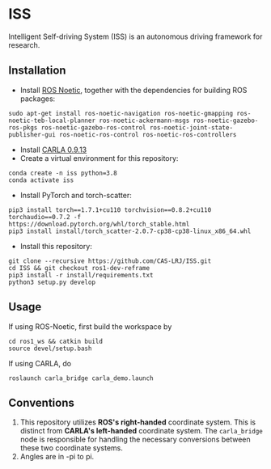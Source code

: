 # ISS
Intelligent Self-driving System (ISS) is an autonomous driving framework for research.

## Installation
- Install [ROS Noetic](http://wiki.ros.org/noetic/Installation), together with the dependencies for building ROS packages:
```
sudo apt-get install ros-noetic-navigation ros-noetic-gmapping ros-noetic-teb-local-planner ros-noetic-ackermann-msgs ros-noetic-gazebo-ros-pkgs ros-noetic-gazebo-ros-control ros-noetic-joint-state-publisher-gui ros-noetic-ros-control ros-noetic-ros-controllers
```
- Install [CARLA 0.9.13](https://carla-releases.s3.eu-west-3.amazonaws.com/Linux/CARLA_0.9.13.tar.gz)
- Create a virtual environment for this repository:
```
conda create -n iss python=3.8
conda activate iss
```
- Install PyTorch and torch-scatter:
```
pip3 install torch==1.7.1+cu110 torchvision==0.8.2+cu110 torchaudio==0.7.2 -f https://download.pytorch.org/whl/torch_stable.html
pip3 install install/torch_scatter-2.0.7-cp38-cp38-linux_x86_64.whl
```
- Install this repository:
```
git clone --recursive https://github.com/CAS-LRJ/ISS.git 
cd ISS && git checkout ros1-dev-reframe
pip3 install -r install/requirements.txt
python3 setup.py develop
```

## Usage
If using ROS-Noetic, first build the workspace by
```
cd ros1_ws && catkin build
source devel/setup.bash
```
If using CARLA, do
```
roslaunch carla_bridge carla_demo.launch 
```

## Conventions
1. This repository utilizes **ROS's right-handed** coordinate system. This is distinct from **CARLA's left-handed** coordinate system. The ``carla_bridge`` node is responsible for handling the necessary conversions between these two coordinate systems.
2. Angles are in -pi to pi.